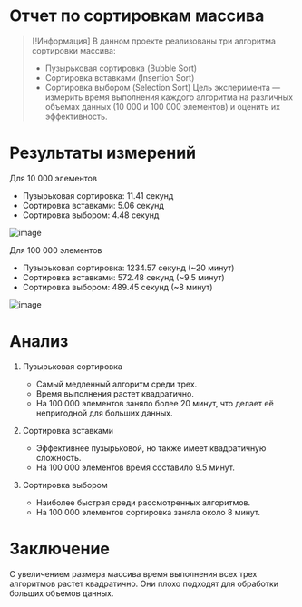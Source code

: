 # Отчет по сортировкам массива
> [!Информация]
> В данном проекте реализованы три алгоритма сортировки массива:
>   - Пузырьковая сортировка (Bubble Sort)
>   - Сортировка вставками (Insertion Sort)
>   - Сортировка выбором (Selection Sort)
> Цель эксперимента — измерить время выполнения каждого алгоритма на различных объемах данных (10 000 и 100 000 элементов) и оценить их эффективность.

# Результаты измерений 
Для 10 000 элементов
  - Пузырьковая сортировка: 11.41 секунд
  - Сортировка вставками: 5.06 секунд
  - Сортировка выбором: 4.48 секунд

![image](https://github.com/user-attachments/assets/3f78eb46-786d-49dc-9f14-b9f504bcae39)

Для 100 000 элементов
 - Пузырьковая сортировка: 1234.57 секунд (~20 минут)
 - Сортировка вставками: 572.48 секунд (~9.5 минут)
 - Сортировка выбором: 489.45 секунд (~8 минут)

![image](https://github.com/user-attachments/assets/f898153c-94a4-492f-bf21-b41db22b219f)


# Анализ
1. Пузырьковая сортировка
   - Самый медленный алгоритм среди трех.
   - Время выполнения растет квадратично.
   - На 100 000 элементов заняло более 20 минут, что делает её непригодной для больших данных.

2. Сортировка вставками
   - Эффективнее пузырьковой, но также имеет квадратичную сложность.
   - На 100 000 элементов время составило 9.5 минут.

3. Сортировка выбором
   - Наиболее быстрая среди рассмотренных алгоритмов.
   - На 100 000 элементов сортировка заняла около 8 минут.

# Заключение
С увеличением размера массива время выполнения всех трех алгоритмов растет квадратично. Они плохо подходят для обработки больших объемов данных.
